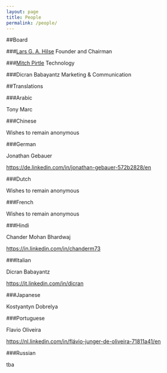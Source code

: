 ```yaml
---
layout: page
title: People
permalink: /people/
---
```

##Board

###[Lars G. A. Hilse](https://de.linkedin.com/in/deutschewebdesign) 
Founder and Chairman 

###[Mitch Pirtle](https://www.linkedin.com/in/mitchpirtle)
Technology 

###Dicran Babayantz 
Marketing & Communication

##Translations

###Arabic

Tony Marc

###Chinese

Wishes to remain anonymous

###German

Jonathan Gebauer

https://de.linkedin.com/in/jonathan-gebauer-572b2828/en

###Dutch

Wishes to remain anonymous

###French

Wishes to remain anonymous

###Hindi

Chander Mohan Bhardwaj

https://in.linkedin.com/in/chanderm73

###Italian

Dicran Babayantz

https://it.linkedin.com/in/dicran

###Japanese

Kostyantyn Dobrelya

###Portuguese

Flavio Oliveira

https://nl.linkedin.com/in/flávio-junger-de-oliveira-71811a41/en

###Russian

tba
